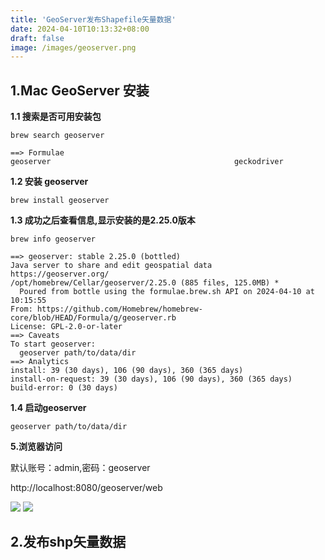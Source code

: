 ```yaml
---
title: 'GeoServer发布Shapefile矢量数据'
date: 2024-04-10T10:13:32+08:00
draft: false
image: /images/geoserver.png
---
```

## 1.Mac GeoServer 安装

**1.1 搜索是否可用安装包**
```
brew search geoserver

==> Formulae
geoserver                                         geckodriver
```
**1.2 安装 geoserver**
```
brew install geoserver
```
**1.3 成功之后查看信息,显示安装的是2.25.0版本**
```
brew info geoserver

==> geoserver: stable 2.25.0 (bottled)
Java server to share and edit geospatial data
https://geoserver.org/
/opt/homebrew/Cellar/geoserver/2.25.0 (885 files, 125.0MB) *
  Poured from bottle using the formulae.brew.sh API on 2024-04-10 at 10:15:55
From: https://github.com/Homebrew/homebrew-core/blob/HEAD/Formula/g/geoserver.rb
License: GPL-2.0-or-later
==> Caveats
To start geoserver:
  geoserver path/to/data/dir
==> Analytics
install: 39 (30 days), 106 (90 days), 360 (365 days)
install-on-request: 39 (30 days), 106 (90 days), 360 (365 days)
build-error: 0 (30 days)
```
**1.4 启动geoserver**
```
geoserver path/to/data/dir
```
**5.浏览器访问**

默认账号：admin,密码：geoserver

http://localhost:8080/geoserver/web

![](/images/geoserver-web.png)
![](/images/geoserver-web0.png)

## 2.发布shp矢量数据